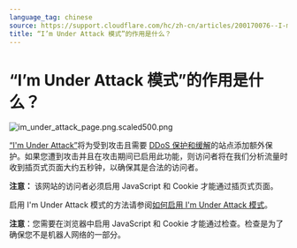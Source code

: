 ```yaml
---
language_tag: chinese
source: https://support.cloudflare.com/hc/zh-cn/articles/200170076--I-m-Under-Attack-%E6%A8%A1%E5%BC%8F-%E7%9A%84%E4%BD%9C%E7%94%A8%E6%98%AF%E4%BB%80%E4%B9%88-
title: “I’m Under Attack 模式”的作用是什么？
---
```


# “I’m Under Attack 模式”的作用是什么？

![im_under_attack_page.png.scaled500.png](/support/static/im_under_attack_page.png) 

[“I'm Under Attack”](http://blog.cloudflare.com/introducing-im-under-attack-mode)将为受到攻击且需要 [DDoS 保护和缓解](https://www.cloudflare.com/ddos)的站点添加额外保护。如果您遭到攻击并且在攻击期间已启用此功能，则访问者将在我们分析流量时收到插页式页面大约五秒钟，以确保其是合法的访问者。

**注意：** 该网站的访问者必须启用 JavaScript 和 Cookie 才能通过插页式页面。

启用 I'm Under Attack 模式的方法请参阅[如何启用 I'm Under Attack 模式](https://support.cloudflare.com/hc/en-us/articles/200170206-How-do-I-enable-I-m-Under-Attack-mode-)。



**注意**：您需要在浏览器中启用 JavaScript 和 Cookie 才能通过检查。检查是为了确保您不是机器人网络的一部分。
